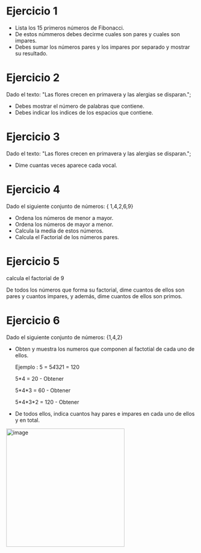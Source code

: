 # Ejercicio 1

- Lista los 15 primeros números de Fibonacci.
- De estos númmeros debes decirme cuales son pares y cuales son impares.
- Debes sumar los números pares y los impares por separado y mostrar su resultado.

# Ejercicio 2

Dado el texto: "Las flores crecen en primavera y las alergias se disparan.";

- Debes mostrar el número de palabras que contiene.
- Debes indicar los indices de los espacios que contiene.

# Ejercicio 3

Dado el texto: "Las flores crecen en primavera y las alergias se disparan.";

- Dime cuantas veces aparece cada vocal.

# Ejercicio 4

Dado el siguiente conjunto de números: { 1,4,2,6,9}

- Ordena los números de menor a mayor.
- Ordena los números de mayor a menor.
- Calcula la media de estos números.
- Calcula el Factorial de los números pares.

# Ejercicio 5

calcula el factorial de 9

De todos los números que forma su factorial, dime cuantos de ellos son pares y cuantos impares, y además, dime cuantos de ellos son primos.

# Ejercicio 6

Dado el siguiente conjunto de números: {1,4,2}

- Obten y muestra los numeros que componen al factotial de cada uno de ellos.

  Ejemplo : 5 = 5*4*3*2*1 = 120

  5\*4 = 20 - Obtener

  5\*4\*3 = 60 - Obtener

  5\*4\*3\*2 = 120 - Obtener

- De todos ellos, indica cuantos hay pares e impares en cada uno de ellos y en total.

<img width="314" alt="image" src="https://github.com/carmenschez5/Apuntes/assets/54994511/54b0b01a-1c04-464c-909b-c31538be1280">

